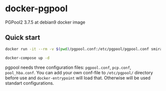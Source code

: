 # docker-pgpool

PGPool2 3.7.5 at debian9 docker image

## Quick start

```bash
docker run -it --rm -v $(pwd)/pgpool.conf:/etc/pgpool/pgpool.conf smirart/pgpool:latest
```

```bash
docker-compose up -d
```

pgpool needs three configuration files: `pgpool.conf`, `pcp.conf`, `pool_hba.conf`. You can add your own conf-file to `/etc/pgpool/` directory before use and `docker-entrypoint` will load that. Otherwise will be used standart configurations.
